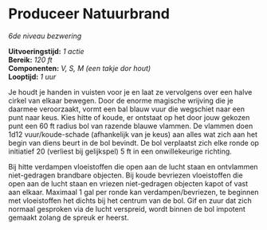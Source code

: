 # Produceer Natuurbrand

_6de niveau_
_bezwering_

**Uitvoeringstijd:**
_1 actie_  
**Bereik:**
_120 ft_  
**Componenten:**
_V, S, M (een takje dor hout)_  
**Looptijd:**
_1 uur_

Je houdt je handen in vuisten voor je en laat ze vervolgens over een halve cirkel van elkaar bewegen.
Door de enorme magische wrijving die je daarmee veroorzaakt, vormt een bal blauw vuur die wegschiet naar een punt naar keus.
Kies hitte of koude, er ontstaat op het door jouw gekozen punt een 60 ft radius bol van razende blauwe vlammen.
De vlammen doen 1d12 vuur/koude-schade (afhankelijk van je keus) aan alles wat zich aan het begin van diens beurt in de bol bevindt.
De bol verplaatst zich elke ronde op initiatief 20 (verliest bij gelijkspel) 5 ft in een onwillekeurige richting.

Bij hitte verdampen vloeistoffen die open aan de lucht staan en ontvlammen niet-gedragen brandbare objecten.
Bij koude bevriezen vloeistoffen die open aan de lucht staan en vriezen niet-gedragen objecten kapot of vast aan elkaar.
Maximaal 1 gal per ronde kan verdampen/bevriezen, te beginnen met vloeistoffen het dichts bij het centrum van de bol.
Gif en zuur dat zich normaal gesproken via de lucht verspreid, wordt binnen de bol impotent gemaakt zolang de spreuk er heerst.
